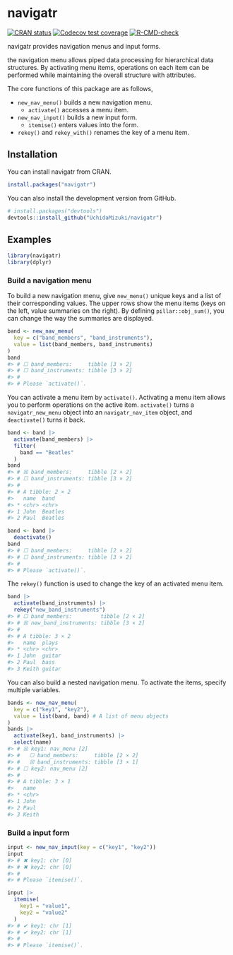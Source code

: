 
<!-- README.md is generated from README.Rmd. Please edit that file -->

# navigatr

<!-- badges: start -->

[![CRAN
status](https://www.r-pkg.org/badges/version/navigatr)](https://CRAN.R-project.org/package=navigatr)
[![Codecov test
coverage](https://codecov.io/gh/UchidaMizuki/navigatr/branch/main/graph/badge.svg)](https://app.codecov.io/gh/UchidaMizuki/navigatr?branch=main)
[![R-CMD-check](https://github.com/UchidaMizuki/navigatr/actions/workflows/R-CMD-check.yaml/badge.svg)](https://github.com/UchidaMizuki/navigatr/actions/workflows/R-CMD-check.yaml)
<!-- badges: end -->

navigatr provides navigation menus and input forms.

the navigation menu allows piped data processing for hierarchical data
structures. By activating menu items, operations on each item can be
performed while maintaining the overall structure with attributes.

The core functions of this package are as follows,

- `new_nav_menu()` builds a new navigation menu.
  - `activate()` accesses a menu item.
- `new_nav_input()` builds a new input form.
  - `itemise()` enters values into the form.
- `rekey()` and `rekey_with()` renames the key of a menu item.

## Installation

You can install navigatr from CRAN.

``` r
install.packages("navigatr")
```

You can also install the development version from GitHub.

``` r
# install.packages("devtools")
devtools::install_github("UchidaMizuki/navigatr")
```

## Examples

``` r
library(navigatr)
library(dplyr)
```

### Build a navigation menu

To build a new navigation menu, give `new_menu()` unique keys and a list
of their corresponding values. The upper rows show the menu items (keys
on the left, value summaries on the right). By defining
`pillar::obj_sum()`, you can change the way the summaries are displayed.

``` r
band <- new_nav_menu(
  key = c("band_members", "band_instruments"),
  value = list(band_members, band_instruments)
)
band
#> # ☐ band_members:     tibble [3 × 2]
#> # ☐ band_instruments: tibble [3 × 2]
#> # 
#> # Please `activate()`.
```

You can activate a menu item by `activate()`. Activating a menu item
allows you to perform operations on the active item. `activate()` turns
a `navigatr_new_menu` object into an `navigatr_nav_item` object, and
`deactivate()` turns it back.

``` r
band <- band |>
  activate(band_members) |>
  filter(
    band == "Beatles"
  )
band
#> # ☒ band_members:     tibble [2 × 2]
#> # ☐ band_instruments: tibble [3 × 2]
#> # 
#> # A tibble: 2 × 2
#>   name  band   
#> * <chr> <chr>  
#> 1 John  Beatles
#> 2 Paul  Beatles
```

``` r
band <- band |> 
  deactivate()
band
#> # ☐ band_members:     tibble [2 × 2]
#> # ☐ band_instruments: tibble [3 × 2]
#> # 
#> # Please `activate()`.
```

The `rekey()` function is used to change the key of an activated menu
item.

``` r
band |> 
  activate(band_instruments) |> 
  rekey("new_band_instruments")
#> # ☐ band_members:         tibble [2 × 2]
#> # ☒ new_band_instruments: tibble [3 × 2]
#> # 
#> # A tibble: 3 × 2
#>   name  plays 
#> * <chr> <chr> 
#> 1 John  guitar
#> 2 Paul  bass  
#> 3 Keith guitar
```

You can also build a nested navigation menu. To activate the items,
specify multiple variables.

``` r
bands <- new_nav_menu(
  key = c("key1", "key2"),
  value = list(band, band) # A list of menu objects
) 
bands |> 
  activate(key1, band_instruments) |> 
  select(name)
#> # ☒ key1: nav_menu [2]
#> #   ☐ band_members:     tibble [2 × 2]
#> #   ☒ band_instruments: tibble [3 × 1]
#> # ☐ key2: nav_menu [2]
#> # 
#> # A tibble: 3 × 1
#>   name 
#> * <chr>
#> 1 John 
#> 2 Paul 
#> 3 Keith
```

### Build a input form

``` r
input <- new_nav_input(key = c("key1", "key2"))
input
#> # ✖ key1: chr [0]
#> # ✖ key2: chr [0]
#> # 
#> # Please `itemise()`.
```

``` r
input |> 
  itemise(
    key1 = "value1",
    key2 = "value2"
  )
#> # ✔ key1: chr [1]
#> # ✔ key2: chr [1]
#> # 
#> # Please `itemise()`.
```
